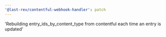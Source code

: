 ```yaml
---
'@last-rev/contentful-webhook-handler': patch
---
```


'Rebuilding entry_ids_by_content_type from contentful each time an entry is updated'
